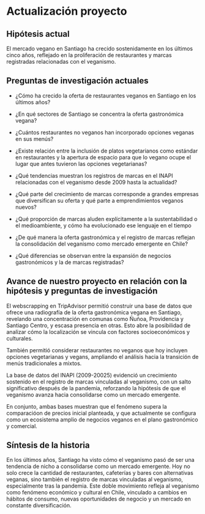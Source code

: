 # Actualización proyecto

## Hipótesis actual
El mercado vegano en Santiago ha crecido sostenidamente en los últimos cinco años, reflejado en la proliferación de restaurantes y marcas registradas relacionadas con el veganismo.

## Preguntas de investigación actuales
- ¿Cómo ha crecido la oferta de restaurantes veganos en Santiago en los últimos años?

- ¿En qué sectores de Santiago se concentra la oferta gastronómica vegana?

- ¿Cuántos restaurantes no veganos han incorporado opciones veganas en sus menús?

- ¿Existe relación entre la inclusión de platos vegetarianos como estándar en restaurantes y la apertura de espacio para que lo vegano ocupe el lugar que antes tuvieron las opciones vegetarianas?

- ¿Qué tendencias muestran los registros de marcas en el INAPI relacionadas con el veganismo desde 2009 hasta la actualidad?

- ¿Qué parte del crecimiento de marcas corresponde a grandes empresas que diversifican su oferta y qué parte a emprendimientos veganos nuevos?

- ¿Qué proporción de marcas aluden explícitamente a la sustentabilidad o el medioambiente, y cómo ha evolucionado ese lenguaje en el tiempo

- ¿De qué manera la oferta gastronómica y el registro de marcas reflejan la consolidación del veganismo como mercado emergente en Chile?

- ¿Qué diferencias se observan entre la expansión de negocios gastronómicos y la de marcas registradas?


## Avance de nuestro proyecto en relación con la hipótesis y preguntas de investigación
El webscrapping en TripAdvisor permitió construir una base de datos que ofrece una radiografía de la oferta gastronómica vegana en Santiago, revelando una concentración en comunas como Ñuñoa, Providencia y Santiago Centro, y escasa presencia en otras. Esto abre la posibilidad de analizar cómo la localización se vincula con factores socioeconómicos y culturales.

 También permitió considerar restaurantes no veganos que hoy incluyen opciones vegetarianas y vegans, ampliando el análisis hacia la transición de menús tradicionales a mixtos.

La base de datos del INAPI (2009-20025) evidenció un crecimiento sostenido en el registro de marcas vinculadas al veganismo, con un salto significativo después de la pandemia, reforzando la hipótesis de que el veganismo avanza hacia consolidarse como un mercado emergente.

En conjunto, ambas bases muestran que el fenómeno supera la comparacióon de precios inicial planteada, y que actualmente se configura como un ecosistema amplio de negocios veganos en el plano gastronómico y comercial.


## Síntesis de la historia
En los últimos años, Santiago ha visto cómo el veganismo pasó de ser una tendencia de nicho a consolidarse como un mercado emergente. Hoy no solo crece la cantidad de restaurantes, cafeterías y bares con alternativas veganas, sino también el registro de marcas vinculadas al veganismo, especialmente tras la pandemia. Este doble movimiento refleja al veganismo como fenómeno económico y cultural en Chile, vinculado a cambios en hábitos de consumo, nuevas oportunidades de negocio y un mercado en constante diversificación.